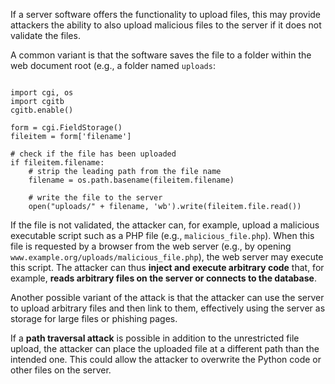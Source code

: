If a server software offers the functionality to upload files, this may provide attackers the ability to also upload malicious files to the server if it does not validate the files.

A common variant is that the software saves the file to a folder within the web document root (e.g., a folder named `uploads`:

<pre class="language-python line-numbers"><code>
import cgi, os
import cgitb
cgitb.enable()

form = cgi.FieldStorage()
fileitem = form['filename']

# check if the file has been uploaded
if fileitem.filename:
    # strip the leading path from the file name
    filename = os.path.basename(fileitem.filename)

    # write the file to the server
    open("uploads/" + filename, 'wb').write(fileitem.file.read())
</code></pre>

If the file is not validated, the attacker can, for example, upload a malicious executable script such as a PHP file (e.g., `malicious_file.php`).
When this file is requested by a browser from the web server (e.g., by opening `www.example.org/uploads/malicious_file.php`), the web server may execute this script.
The attacker can thus **inject and execute arbitrary code** that, for example, **reads arbitrary files on the server or connects to the database**.

Another possible variant of the attack is that the attacker can use the server to upload arbitrary files and then link to them, effectively using the server as storage for large files or phishing pages.

If a **path traversal attack** is possible in addition to the unrestricted file upload, the attacker can place the uploaded file at a different path than the intended one.
This could allow the attacker to overwrite the Python code or other files on the server.
